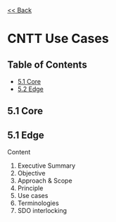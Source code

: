 [<< Back](https://cntt-n.github.io/CNTT/)
# CNTT Use Cases

## Table of Contents
 * [5.1 Core](#5.1)
 * [5.2 Edge](#5.2)
   
<a name="5.1"></a>
## 5.1 Core


<a name="5.1"></a>
## 5.1 Edge

Content 

1.	Executive Summary
2.	Objective 
3.	Approach & Scope
4.	Principle
5.	Use cases 
6.	Terminologies 
7.	SDO interlocking 
